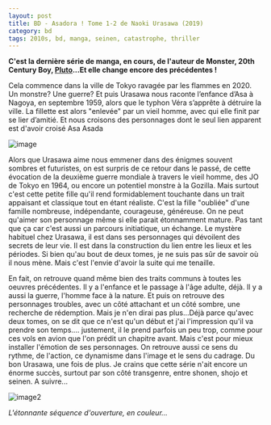 ```yaml
---
layout: post
title: BD - Asadora ! Tome 1-2 de Naoki Urasawa (2019)
category: bd
tags: 2010s, bd, manga, seinen, catastrophe, thriller
---
```

**C'est la dernière série de manga,  en cours, de l'auteur de Monster, 20th Century Boy, <a href="https://cheziceman.wordpress.com/2017/03/14/bd-pluto-de-naoki-urasawa/">Pluto</a>...Et elle change encore des précédentes !**

Cela commence dans la ville de Tokyo ravagée par les flammes en 2020. Un monstre? Une guerre? Et puis Urasawa nous raconte l’enfance d’Asa à Nagoya, en septembre 1959, alors que le typhon Véra s’apprête à détruire la ville. La fillette est alors "enlevée" par un vieil homme, avec qui elle finit par se lier d’amitié. Et nous croisons des personnages dont le seul lien apparent est d'avoir croisé Asa Asada

![image](https://filedn.eu/llqi9IBxlYouGRXYG2xlROb/img/2020/asadora1.jpg)

Alors que Urasawa aime nous emmener dans des énigmes souvent sombres et futuristes, on est surpris de ce retour dans le passé, de cette évocation de la deuxième guerre mondiale à travers le vieil homme, des JO de Tokyo en 1964, ou encore un potentiel monstre à la Gozilla. Mais surtout c'est cette petite fille qu'il rend formidablement touchante dans un trait appaisant et classique tout en étant réaliste. C'est la fille "oubliée" d'une famille nombreuse, indépendante, courageuse, généreuse. On ne peut qu'aimer son personnage même si elle parait étonnamment mature. Pas tant que ça car c'est aussi un parcours initiatique, un échange. Le mystère habituel chez Urasawa, il est dans ses personnages qui dévoilent des secrets de leur vie. Il est dans la construction du lien entre les lieux et les périodes. Si bien qu'au bout de deux tomes, je ne suis pas sûr de savoir où il nous mène. Mais c'est l'envie d'avoir la suite qui me tenaille.

En fait, on retrouve quand même bien des traits communs à toutes les oeuvres précédentes. Il y a l'enfance et le passage à l'âge adulte, déjà. Il y a aussi la guerre, l'homme face à la nature. Et puis on retrouve des personnages troubles, avec un côté attachant et un côté sombre, une recherche de rédemption. Mais je n'en dirai pas plus...Déjà parce qu'avec deux tomes, on se dit que ce n'est qu'un début et j'ai l'impression qu'il va prendre son temps.... justement, il le prend parfois un peu trop, comme pour ces vols en avion que l'on prédit un chapitre avant. Mais c'est pour mieux installer l'émotion de ses personnages. On retrouve aussi ce sens du rythme, de l'action, ce dynamisme dans l'image et le sens du cadrage. Du bon Urasawa, une fois de plus. Je crains que cette série n'ait encore un énorme succès, surtout par son côté transgenre, entre shonen, shojo et seinen. A suivre...

![image2](hhttps://filedn.eu/llqi9IBxlYouGRXYG2xlROb/img/2020/asadora2.jpg)

*L'étonnante séquence d'ouverture, en couleur...*

